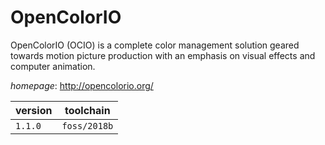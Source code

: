 # OpenColorIO

OpenColorIO (OCIO) is a complete color management solution geared towards motion picture production  with an emphasis on visual effects and computer animation.

*homepage*: <http://opencolorio.org/>

version | toolchain
--------|----------
``1.1.0`` | ``foss/2018b``
